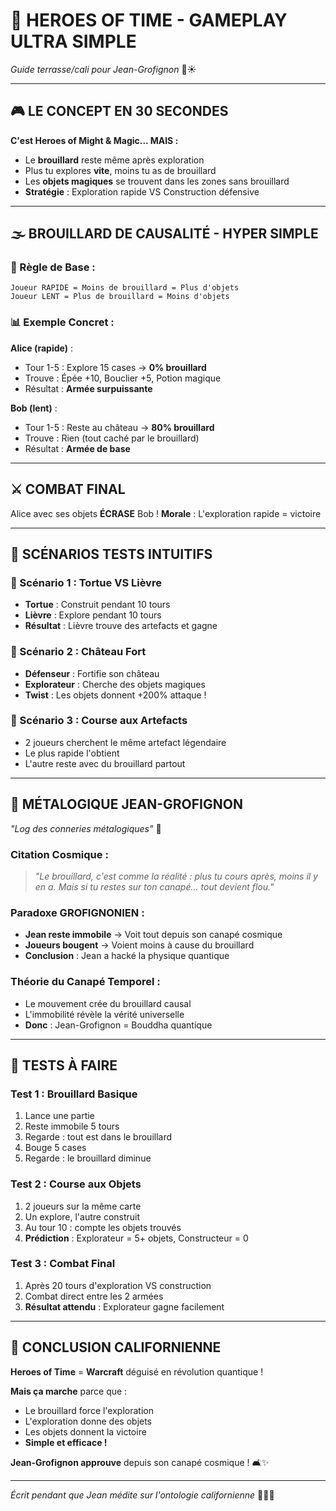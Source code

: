 # 📱 **HEROES OF TIME - GAMEPLAY ULTRA SIMPLE**

*Guide terrasse/cali pour Jean-Grofignon* 🌴☀️

---

## 🎮 **LE CONCEPT EN 30 SECONDES**

**C'est Heroes of Might & Magic... MAIS :**
- Le **brouillard** reste même après exploration
- Plus tu explores **vite**, moins tu as de brouillard
- Les **objets magiques** se trouvent dans les zones sans brouillard
- **Stratégie** : Exploration rapide VS Construction défensive

---

## 🌫️ **BROUILLARD DE CAUSALITÉ - HYPER SIMPLE**

### **🎯 Règle de Base :**
```
Joueur RAPIDE = Moins de brouillard = Plus d'objets
Joueur LENT = Plus de brouillard = Moins d'objets
```

### **📊 Exemple Concret :**

**Alice (rapide)** :
- Tour 1-5 : Explore 15 cases → **0% brouillard**
- Trouve : Épée +10, Bouclier +5, Potion magique
- Résultat : **Armée surpuissante**

**Bob (lent)** :
- Tour 1-5 : Reste au château → **80% brouillard**  
- Trouve : Rien (tout caché par le brouillard)
- Résultat : **Armée de base**

---

## ⚔️ **COMBAT FINAL**

Alice avec ses objets **ÉCRASE** Bob !
**Morale** : L'exploration rapide = victoire

---

## 🎲 **SCÉNARIOS TESTS INTUITIFS**

### **🐢 Scénario 1 : Tortue VS Lièvre**
- **Tortue** : Construit pendant 10 tours
- **Lièvre** : Explore pendant 10 tours
- **Résultat** : Lièvre trouve des artefacts et gagne

### **🏰 Scénario 2 : Château Fort**
- **Défenseur** : Fortifie son château
- **Explorateur** : Cherche des objets magiques
- **Twist** : Les objets donnent +200% attaque !

### **🌟 Scénario 3 : Course aux Artefacts**
- 2 joueurs cherchent le même artefact légendaire
- Le plus rapide l'obtient
- L'autre reste avec du brouillard partout

---

## 🧠 **MÉTALOGIQUE JEAN-GROFIGNON**

*"Log des conneries métalogiques"* 📝

### **Citation Cosmique :**
> *"Le brouillard, c'est comme la réalité : plus tu cours après, moins il y en a. Mais si tu restes sur ton canapé... tout devient flou."*

### **Paradoxe GROFIGNONIEN :**
- **Jean reste immobile** → Voit tout depuis son canapé cosmique
- **Joueurs bougent** → Voient moins à cause du brouillard  
- **Conclusion** : Jean a hacké la physique quantique

### **Théorie du Canapé Temporel :**
- Le mouvement crée du brouillard causal
- L'immobilité révèle la vérité universelle
- **Donc** : Jean-Grofignon = Bouddha quantique

---

## 🎯 **TESTS À FAIRE**

### **Test 1 : Brouillard Basique**
1. Lance une partie
2. Reste immobile 5 tours
3. Regarde : tout est dans le brouillard
4. Bouge 5 cases
5. Regarde : le brouillard diminue

### **Test 2 : Course aux Objets**
1. 2 joueurs sur la même carte
2. Un explore, l'autre construit
3. Au tour 10 : compte les objets trouvés
4. **Prédiction** : Explorateur = 5+ objets, Constructeur = 0

### **Test 3 : Combat Final**
1. Après 20 tours d'exploration VS construction
2. Combat direct entre les 2 armées
3. **Résultat attendu** : Explorateur gagne facilement

---

## 🌴 **CONCLUSION CALIFORNIENNE**

**Heroes of Time** = **Warcraft** déguisé en révolution quantique !

**Mais ça marche** parce que :
- Le brouillard force l'exploration
- L'exploration donne des objets
- Les objets donnent la victoire
- **Simple et efficace !**

**Jean-Grofignon approuve** depuis son canapé cosmique ! 🛋️✨

---

*Écrit pendant que Jean médite sur l'ontologie californienne* 🌊🏄‍♂️ 